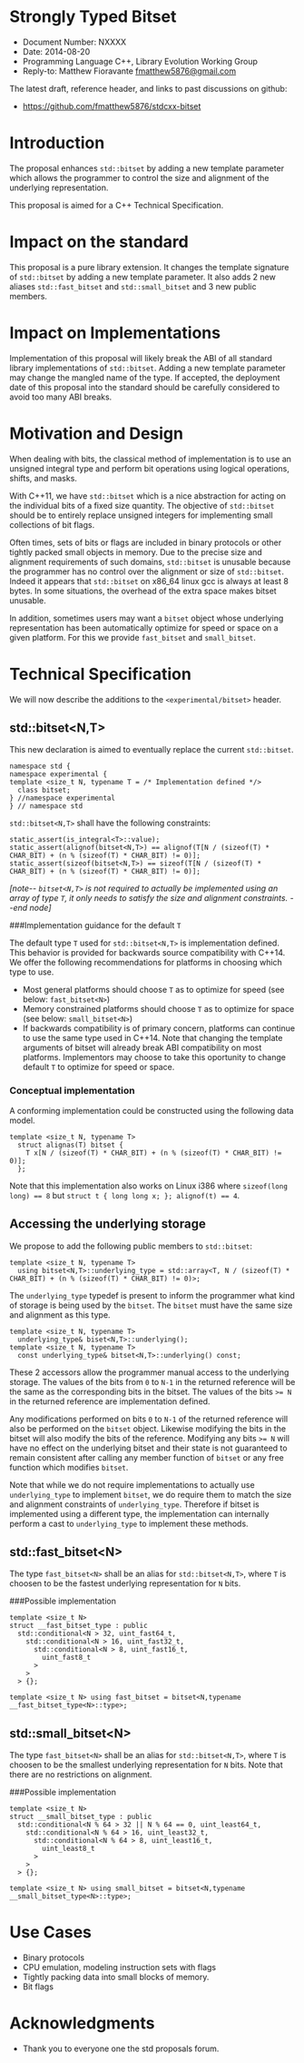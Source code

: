 Strongly Typed Bitset
==========================================

* Document Number: NXXXX
* Date: 2014-08-20
* Programming Language C++, Library Evolution Working Group
* Reply-to: Matthew Fioravante <fmatthew5876@gmail.com>

The latest draft, reference header, and links to past discussions on github: 

* <https://github.com/fmatthew5876/stdcxx-bitset>

Introduction
=============================

The proposal enhances `std::bitset` by adding a new template parameter which 
allows the programmer to control the size and alignment of the underlying representation.

This proposal is aimed for a C++ Technical Specification.

Impact on the standard
=============================

This proposal is a pure library extension. It changes the
template signature of `std::bitset` by adding a new template parameter.
It also adds 2 new aliases `std::fast_bitset` and `std::small_bitset` and
3 new public members.

Impact on Implementations
=============================

Implementation of this proposal will likely break the ABI of all standard library
implementations of `std::bitset`. Adding a new template parameter may change the mangled
name of the type. If accepted, the deployment date of this proposal into the standard should
be carefully considered to avoid too many ABI breaks.

Motivation and Design
================

When dealing with bits, the classical method of implementation is to use
an unsigned integral type and perform bit operations using logical operations, shifts, and masks.

With C++11, we have `std::bitset` which is a nice abstraction for acting on the individual
bits of a fixed size quantity.  The objective
of `std::bitset` should be to entirely replace unsigned integers for implementing small collections of
bit flags. 

Often times, sets of bits or flags are included in binary protocols or
other tightly packed small objects in memory. Due to the precise
size and alignment requirements of such domains, `std::bitset` is
unusable because the programmer has no control over the alignment or
size of `std::bitset`. Indeed it appears that `std::bitset` on
x86\_64 linux gcc is always at least 8 bytes.
In some situations, the
overhead of the extra space makes bitset unusable.

In addition, sometimes users may want a `bitset` object whose underlying representation
has been automatically optimize for speed or space on a given platform. For this we provide
`fast_bitset` and `small_bitset`.

Technical Specification
====================

We will now describe the additions to the `<experimental/bitset>` header.

std::bitset&lt;N,T&gt;
--------------------------

This new declaration is aimed to eventually replace the current `std::bitset`.

    namespace std {
    namespace experimental {
    template <size_t N, typename T = /* Implementation defined */>
      class bitset;
    } //namespace experimental
    } // namespace std

`std::bitset<N,T>` shall have the following constraints:

    static_assert(is_integral<T>::value);
    static_assert(alignof(bitset<N,T>) == alignof(T[N / (sizeof(T) * CHAR_BIT) + (n % (sizeof(T) * CHAR_BIT) != 0)];
    static_assert(sizeof(bitset<N,T>) == sizeof(T[N / (sizeof(T) * CHAR_BIT) + (n % (sizeof(T) * CHAR_BIT) != 0)];

*[note-- `bitset<N,T>` is not required to actually be implemented using an array of type `T`, it only needs to satisfy the size and alignment constraints. --end node]*

###Implementation guidance for the default `T`

The default type `T` used for `std::bitset<N,T>` is implementation defined. This behavior is provided
for backwards source compatibility with C++14. We offer the following recommendations for
platforms in choosing which type to use.

* Most general platforms should choose `T` as to optimize for speed (see below: `fast_bitset<N>`)
* Memory constrained platforms should choose `T` as to optimize for space (see below: `small_bitset<N>`)
* If backwards compatibility is of primary concern, platforms can continue to use the same type used in C++14.
Note that changing the template arguments of bitset will already break ABI compatibility on most platforms.
Implementors may choose to take this oportunity to change default `T` to optimize for speed or space.

### Conceptual implementation

A conforming implementation could be constructed using the following data model.

    template <size_t N, typename T>
      struct alignas(T) bitset {
        T x[N / (sizeof(T) * CHAR_BIT) + (n % (sizeof(T) * CHAR_BIT) != 0)];
      };

Note that this implementation also works on Linux i386 where `sizeof(long long) == 8` but `struct t { long long x; }; alignof(t) == 4`.

Accessing the underlying storage
--------------------------------

We propose to add the following public members to `std::bitset`:

    template <size_t N, typename T>
      using bitset<N,T>::underlying_type = std::array<T, N / (sizeof(T) * CHAR_BIT) + (n % (sizeof(T) * CHAR_BIT) != 0)>;

The `underlying_type` typedef is present to inform the programmer what kind of storage is being used by the `bitset`.
The `bitset` must have the same size and alignment as this type.

    template <size_t N, typename T>
      underlying_type& biset<N,T>::underlying();
    template <size_t N, typename T>
      const underlying_type& bitset<N,T>::underlying() const;

These 2 accessors allow the programmer manual access to the underlying storage.
The values of the bits from `0` to `N-1` in the returned reference will be the same as the corresponding bits in the bitset.
The values of the bits `>= N` in the returned reference are implementation defined.

Any modifications performed on bits `0` to `N-1`
of the returned reference will also be performed on the `bitset` object. Likewise modifying the bits in the bitset
will also modify the bits of the reference.
Modifying any bits `>= N` will have no effect on the underlying bitset and their state is not guaranteed to remain
consistent after calling any member function of `bitset` or any free function which modifies `bitset`.


Note that while we do not require implementations to actually use `underlying_type` to implement `bitset`, we do require them to
match the size and alignment constraints of `underlying_type`. Therefore if bitset is implemented using a different type, the
implementation can internally perform a cast to `underlying_type` to implement these methods.


std::fast\_bitset&lt;N&gt;
-------------------------

The type `fast_bitset<N>` shall be an alias for `std::bitset<N,T>`, where `T` is choosen to be the fastest underlying representation for `N` bits.

###Possible implementation

    template <size_t N>
    struct __fast_bitset_type : public
      std::conditional<N > 32, uint_fast64_t,
        std::conditional<N > 16, uint_fast32_t,
          std::conditional<N > 8, uint_fast16_t,
            uint_fast8_t
          >
        >
      > {};

    template <size_t N> using fast_bitset = bitset<N,typename __fast_bitset_type<N>::type>;

std::small\_bitset&lt;N&gt;
-----------------------

The type `fast_bitset<N>` shall be an alias for `std::bitset<N,T>`, where `T` is choosen to be the smallest underlying representation for `N` bits.
Note that there are no restrictions on alignment.

###Possible implementation

    template <size_t N>
    struct __small_bitset_type : public
      std::conditional<N % 64 > 32 || N % 64 == 0, uint_least64_t,
        std::conditional<N % 64 > 16, uint_least32_t,
          std::conditional<N % 64 > 8, uint_least16_t,
            uint_least8_t
          >
        >
      > {};

    template <size_t N> using small_bitset = bitset<N,typename __small_bitset_type<N>::type>;

Use Cases
==================

* Binary protocols
* CPU emulation, modeling instruction sets with flags
* Tightly packing data into small blocks of memory.
* Bit flags

Acknowledgments
====================

* Thank you to everyone one the std proposals forum.


<!--
References
==================

* <a name="N3864"></a>[N3864] Fioravante, Matthew *N3864 - A constexpr bitwise operations library for C++*, Available online at <https://github.com/fmatthew5876/stdcxx-bitops>
* <a name="LXR"></a>[LXR] *Linux/include/linux/kernel.h* Available online at <http://lxr.free-electrons.com/source/include/linux/kernel.h#L50>
* <a name="IsoCpp"></a>[IsoCpp] *ISO C++ standard*
* <a name="clang"></a> *"clang" C Language Family Frontend for LLVM* Available online at <http://clang.llvm.org/>
-->
